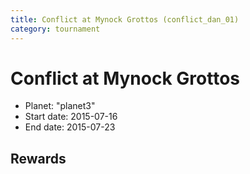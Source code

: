 ```yaml
---
title: Conflict at Mynock Grottos (conflict_dan_01)
category: tournament
---
```

# Conflict at Mynock Grottos

  * Planet: "planet3"
  * Start date: 2015-07-16
  * End date: 2015-07-23

## Rewards

